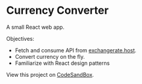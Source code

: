 <h1>Currency Converter</h1>

A small React web app.

Objectives: 
<ul>
	<li>Fetch and consume API from <a href="https://exchangerate.host/#/#our-services">exchangerate.host</a>.</li>
	<li>Convert currency on the fly.</li>
	<li>
		Familiarize with React design patterns
	</li>
</ul>

View this project on <a href="https://codesandbox.io/s/currency-converter-glpqnh">CodeSandBox</a>.
